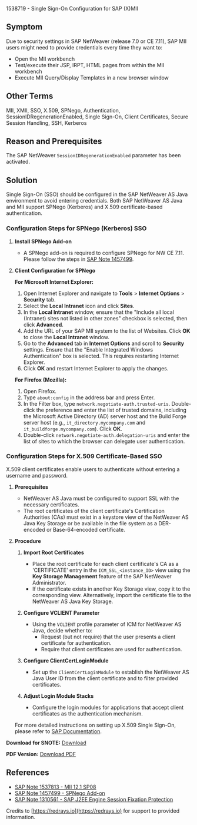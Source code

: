 1538719 - Single Sign-On Configuration for SAP (X)MII

## Symptom

Due to security settings in SAP NetWeaver (release 7.0 or CE 7.11), SAP MII users might need to provide credentials every time they want to:
- Open the MII workbench
- Test/execute their JSP, IRPT, HTML pages from within the MII workbench
- Execute MII Query/Display Templates in a new browser window

## Other Terms

MII, XMII, SSO, X.509, SPNego, Authentication, SessionIDRegenerationEnabled, Single Sign-On, Client Certificates, Secure Session Handling, SSH, Kerberos

## Reason and Prerequisites

The SAP NetWeaver `SessionIDRegenerationEnabled` parameter has been activated.

## Solution

Single Sign-On (SSO) should be configured in the SAP NetWeaver AS Java environment to avoid entering credentials. Both SAP NetWeaver AS Java and MII support SPNego (Kerberos) and X.509 certificate-based authentication.

### Configuration Steps for SPNego (Kerberos) SSO

1. **Install SPNego Add-on**
   - A SPNego add-on is required to configure SPNego for NW CE 7.11. Please follow the steps in [SAP Note 1457499](https://me.sap.com/notes/1457499).

2. **Client Configuration for SPNego**

   **For Microsoft Internet Explorer:**
   1. Open Internet Explorer and navigate to **Tools** > **Internet Options** > **Security** tab.
   2. Select the **Local Intranet** icon and click **Sites**.
   3. In the **Local Intranet** window, ensure that the "Include all local (Intranet) sites not listed in other zones" checkbox is selected, then click **Advanced**.
   4. Add the URL of your SAP MII system to the list of Websites. Click **OK** to close the **Local Intranet** window.
   5. Go to the **Advanced** tab in **Internet Options** and scroll to **Security** settings. Ensure that the "Enable Integrated Windows Authentication" box is selected. This requires restarting Internet Explorer.
   6. Click **OK** and restart Internet Explorer to apply the changes.

   **For Firefox (Mozilla):**
   1. Open Firefox.
   2. Type `about:config` in the address bar and press Enter.
   3. In the Filter box, type `network.negotiate-auth.trusted-uris`. Double-click the preference and enter the list of trusted domains, including the Microsoft Active Directory (AD) server host and the Build Forge server host (e.g., `it_directory.mycompany.com` and `it_buildforge.mycompany.com`). Click **OK**.
   4. Double-click `network.negotiate-auth.delegation-uris` and enter the list of sites to which the browser can delegate user authentication.

### Configuration Steps for X.509 Certificate-Based SSO

X.509 client certificates enable users to authenticate without entering a username and password.

1. **Prerequisites**
   - NetWeaver AS Java must be configured to support SSL with the necessary certificates.
   - The root certificates of the client certificate's Certification Authorities (CAs) must exist in a keystore view of the NetWeaver AS Java Key Storage or be available in the file system as a DER-encoded or Base-64-encoded certificate.

2. **Procedure**
   1. **Import Root Certificates**
      - Place the root certificate for each client certificate's CA as a 'CERTIFICATE' entry in the `ICM_SSL_<instance_ID>` view using the **Key Storage Management** feature of the SAP NetWeaver Administrator.
      - If the certificate exists in another Key Storage view, copy it to the corresponding view. Alternatively, import the certificate file to the NetWeaver AS Java Key Storage.

   2. **Configure VCLIENT Parameter**
      - Using the `VCLIENT` profile parameter of ICM for NetWeaver AS Java, decide whether to:
        - Request (but not require) that the user presents a client certificate for authentication.
        - Require that client certificates are used for authentication.

   3. **Configure ClientCertLoginModule**
      - Set up the `ClientCertLoginModule` to establish the NetWeaver AS Java User ID from the client certificate and to filter provided certificates.

   4. **Adjust Login Module Stacks**
      - Configure the login modules for applications that accept client certificates as the authentication mechanism.

   For more detailed instructions on setting up X.509 Single Sign-On, please refer to [SAP Documentation](https://me.sap.com/cw/docs/DOC-111578).

**Download for SNOTE:** [Download](https://notesdownloads.sap.com/note/0040000017147492017)

**PDF Version:** [Download PDF](https://me.sap.com/sap/support/sfm/notes/print/0001538719?language=en-US&token=9CA3236D4425078435945E8DC0DC1B16)

## References

- [SAP Note 1537813 - MII 12.1 SP08](https://me.sap.com/notes/1537813)
- [SAP Note 1457499 - SPNego Add-on](https://me.sap.com/notes/1457499)
- [SAP Note 1310561 - SAP J2EE Engine Session Fixation Protection](https://me.sap.com/notes/1310561)

Credits to [https://redrays.io](https://redrays.io) for support to provided information.